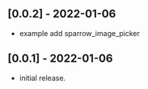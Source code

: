 ## [0.0.2] - 2022-01-06

* example add sparrow_image_picker
## [0.0.1] - 2022-01-06

* initial release.